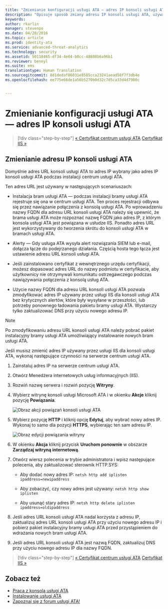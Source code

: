 ```yaml
---
title: "Zmienianie konfiguracji usługi ATA — adres IP konsoli usługi ATA | Usługa Microsoft Advanced Threat Analytics"
description: "Opisuje sposób zmiany adresu IP konsoli usługi ATA, używanego do tworzenia skrótów do konsoli usługi ATA w bramach usługi ATA."
keywords: 
author: rkarlin
manager: stevenpo
ms.date: 04/28/2016
ms.topic: article
ms.prod: identity-ata
ms.service: advanced-threat-analytics
ms.technology: security
ms.assetid: 50118465-df34-4e04-b0cc-48808b6a96b1
ms.reviewer: bennyl
ms.suite: ems
translationtype: Human Translation
ms.sourcegitcommit: 8d1dedaf86031e8585cca23241aead58f7f3db4e
ms.openlocfilehash: ee775e66de1a56b5270b0d32c7d5ca33d4d7980c


---
```


# Zmienianie konfiguracji usługi ATA — adres IP konsoli usługi ATA

>[!div class="step-by-step"]
[« Certyfikat centrum usługi ATA](modifying-ata-config-centercert.md)
[Certyfikat IIS »](modifying-ata-config-iiscert.md)

## Zmienianie adresu IP konsoli usługi ATA
Domyślnie adres URL konsoli usługi ATA to adres IP wybrany jako adres IP konsoli usługi ATA podczas instalacji centrum usługi ATA.

Ten adres URL jest używany w następujących scenariuszach:

-   Instalacja bram usługi ATA — podczas instalacji bramy usługi ATA rejestruje się ona w centrum usługi ATA. Ten proces rejestracji odbywa się przez nawiązanie połączenia z konsolą usługi ATA. Po wprowadzeniu nazwy FQDN dla adresu URL konsoli usługi ATA należy się upewnić, że brama usługi ATA może rozpoznać nazwę FQDN jako adres IP, z którym konsola usługi ATA jest powiązana w usłudze IIS. Ponadto adres URL jest wykorzystywany do tworzenia skrótu do konsoli usługi ATA w bramach usługi ATA.

-   Alerty — Gdy usługa ATA wysyła alert rozwiązania SIEM lub e-mail, dołącza łącze do podejrzanego działania. Częścią hosta tego łącza jest ustawienie adresu URL konsoli usługi ATA.

-   Jeśli zainstalowano certyfikat z wewnętrznego urzędu certyfikacji, możesz dopasować adres URL do nazwy podmiotu w certyfikacie, aby użytkownicy nie otrzymywali komunikatu ostrzegawczego podczas nawiązywania połączenia z konsolą usług ATA.

-   Użycie nazwy FQDN dla adresu URL konsoli usługi ATA pozwala zmodyfikować adres IP używany przez usługi IIS dla konsoli usługi ATA bez krytycznych alertów, które były wysyłane w przeszłości, lub potrzeby ponownego ładowania pakietu bramy usługi ATA. Wystarczy tylko zaktualizować DNS przy użyciu nowego adresu IP.

> [!NOTE]
> Po zmodyfikowaniu adresu URL konsoli usługi ATA należy pobrać pakiet instalacyjny bramy usługi ATA umożliwiający instalowanie nowych bram usługi ATA.

Jeśli musisz zmienić adres IP używany przez usługi IIS dla konsoli usługi ATA, wykonaj następujące czynności na serwerze centrum usługi ATA.

1.  Zainstaluj adres IP na serwerze centrum usługi ATA.

2.  Otwórz Menedżera internetowych usług informacyjnych (IIS).

3.  Rozwiń nazwę serwera i rozwiń pozycję **Witryny**.

4.  Wybierz witrynę konsoli usługi Microsoft ATA i w okienku **Akcje** kliknij pozycję **Powiązania**.

    ![Obraz akcji powiązań konsoli usługi ATA](media/ATA-console-change-IP-bindings.jpg)

5.  Wybierz pozycję **HTTP** i kliknij opcję **Edytuj**, aby wybrać nowy adres IP. Wykonaj to samo dla pozycji **HTTPS**, wybierając ten sam adresu IP.

    ![Obraz edycji powiązania witryny](media/ATA-change-console-IP.jpg)

6.  W okienku **Akcja** kliknij przycisk **Uruchom ponownie** w obszarze **Zarządzaj witryną internetową**.

7.  Otwórz wiersz polecenia w trybie administratora i wpisz następujące polecenia, aby zaktualizować sterownik HTTP.SYS:

    -   Aby dodać nowy adres IP: `netsh http add iplisten ipaddress=newipaddress`

    -   Aby zobaczyć, czy nowy adres jest używany: `netsh http show iplisten`

    -   Aby usunąć stary adres IP: `netsh http delete iplisten ipaddress=oldipaddress`

8.  Jeśli adres URL konsoli usługi ATA nadal korzysta z adresu IP, zaktualizuj adres URL konsoli usługi ATA przy użyciu nowego adresu IP i pobierz pakiet instalacyjny bramy usługi ATA przed przystąpieniem do wdrażania nowych bram usługi ATA.

9. Jeśli adres URL konsoli usługi ATA jest nazwą FQDN, zaktualizuj DNS przy użyciu nowego adresu IP dla nazwy FQDN.

>[!div class="step-by-step"]
[« Certyfikat centrum usługi ATA](modifying-ata-config-centercert.md)
[Certyfikat IIS »](modifying-ata-config-iiscert.md)


## Zobacz też
- [Praca z konsolą usługi ATA](working-with-ata-console.md)
- [Instalowanie usługi ATA](install-ata.md)
- [Zapoznaj się z forum usługi ATA!](https://social.technet.microsoft.com/Forums/security/home?forum=mata)



<!--HONumber=Jun16_HO4-->


